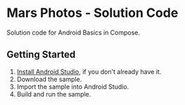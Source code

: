 Mars Photos - Solution Code
==================================

Solution code for Android Basics in Compose.

Getting Started
---------------

1. [Install Android Studio](https://developer.android.com/studio/install.html), if you don't already
   have it.
2. Download the sample.
2. Import the sample into Android Studio.
3. Build and run the sample.